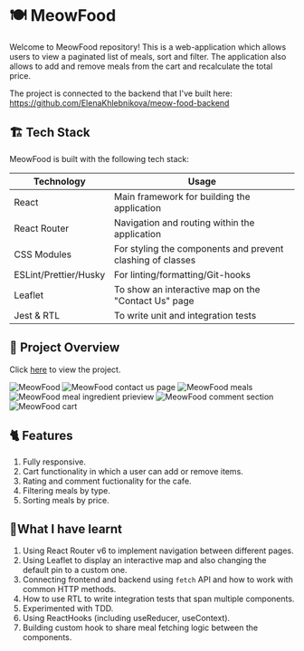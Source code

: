 # 🍽️ MeowFood

Welcome to MeowFood repository! This is a web-application which allows users to view a paginated list of meals, sort and filter.
The application also allows to add and remove meals from the cart and recalculate the total price. 


The project is connected to the backend that I've built here: https://github.com/ElenaKhlebnikova/meow-food-backend

## 🏗️ Tech Stack

MeowFood is built with the following tech stack:

| Technology                                                          | Usage                                                                                                          |
| ------------------------------------------------------------------- | -------------------------------------------------------------------------------------------------------------- |
| React                                     | Main framework for building the application         |
| React Router                                    |Navigation and routing within the application |
| CSS Modules                           | For styling the components and prevent clashing of classes                                    |
| ESLint/Prettier/Husky                                 | For linting/formatting/Git-hooks                                      |
| Leaflet                    | To show an interactive map on the "Contact Us" page                                 |
| Jest & RTL                                  | To write unit and integration tests                                          |
                                                              

## 👀 Project Overview

Click  [here](https://dashing-cupcake-30c83a.netlify.app) to view the project.


![MeowFood](https://i.ibb.co/jh2x3zC/image.png)
![MeowFood contact us page](https://i.ibb.co/CwNcX77/image.png)
![MeowFood meals](https://i.ibb.co/6ysYjCp/image.png)
![MeowFood meal ingredient prieview](https://i.ibb.co/LgdRjpS/image.png)
![MeowFood comment section](https://i.ibb.co/Jmbf2df/image.png)
![MeowFood cart](https://i.ibb.co/7rr7yTK/image.png)




## 🐈 Features 

1. Fully responsive.
2. Cart functionality in which a user can add or remove items. 
3. Rating and comment fuctionality for the cafe.
4. Filtering meals by type. 
5. Sorting meals by price. 


## 📖What I have learnt
1. Using React Router v6 to implement navigation between different pages.
2. Using Leaflet to display an interactive map and also changing the default pin to a custom one.
3. Connecting frontend and backend using `fetch` API and how to work with common HTTP methods.
4. How to use RTL to write integration tests that span multiple components.
5. Experimented with TDD.
6. Using ReactHooks (including useReducer, useContext).
7. Building custom hook to share meal fetching logic between the components.

